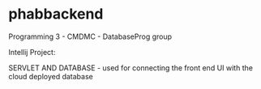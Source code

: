 # phabbackend
Programming 3 - CMDMC - DatabaseProg group 

Intellij Project:

SERVLET AND DATABASE - used for connecting the front end UI with the cloud deployed database

